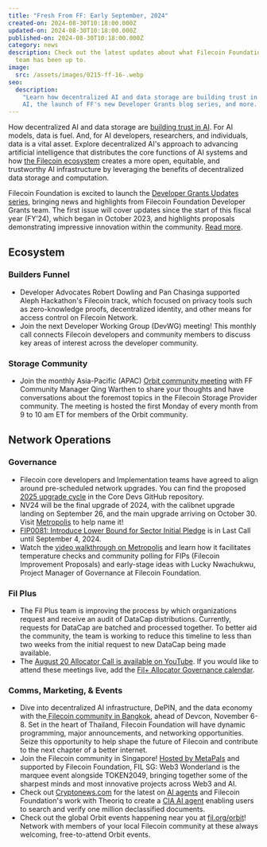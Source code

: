 ```yaml
---
title: "Fresh From FF: Early September, 2024"
created-on: 2024-08-30T10:18:00.000Z
updated-on: 2024-08-30T10:18:00.000Z
published-on: 2024-08-30T10:18:00.000Z
category: news
description: Check out the latest updates about what Filecoin Foundation
  team has been up to.
image:
  src: /assets/images/0215-ff-16-.webp
seo:
  description:
    "Learn how decentralized AI and data storage are building trust in
    AI, the launch of FF's new Developer Grants blog series, and more. "
---
```


How decentralized AI and data storage are [building trust in AI](https://www.fil.org/blog/how-f3-is-transforming-the-filecoin-network). For AI models, data is fuel. And, for AI developers, researchers, and individuals, data is a vital asset. Explore decentralized AI's approach to advancing artificial intelligence that distributes the core functions of AI systems and how [the Filecoin ecosystem](https://www.fil.org/blog/leading-ai-projects-choose-filecoin-to-advance-ai-marking-the-networks-leading-role-as-depin-backbone-for-ai) creates a more open, equitable, and trustworthy AI infrastructure by leveraging the benefits of decentralized data storage and computation.

Filecoin Foundation is excited to launch the [Developer Grants Updates series](https://www.fil.org/blog/developer-grants-updates-august-2024), bringing news and highlights from Filecoin Foundation Developer Grants team. The first issue will cover updates since the start of this fiscal year (FY’24), which began in October 2023, and highlights proposals demonstrating impressive innovation within the community. [Read more](https://www.fil.org/blog/developer-grants-updates-august-2024).

## Ecosystem

### Builders Funnel

- Developer Advocates Robert Dowling and Pan Chasinga supported Aleph Hackathon's Filecoin track, which focused on privacy tools such as zero-knowledge proofs, decentralized identity, and other means for access control on Filecoin Network.
- Join the next Developer Working Group (DevWG) meeting! This monthly call connects Filecoin developers and community members to discuss key areas of interest across the developer community.

### Storage Community

- Join the monthly Asia-Pacific (APAC) [Orbit community meeting](https://voovmeeting.com/dm/YHsYHvFq4c2P) with FF Community Manager Qing Warthen to share your thoughts and have conversations about the foremost topics in the Filecoin Storage Provider community. The meeting is hosted the first Monday of every month from 9 to 10 am ET for members of the Orbit community.

## Network Operations

### Governance

- Filecoin core developers and Implementation teams have agreed to align around pre-scheduled network upgrades. You can find the proposed [2025 upgrade cycle](https://github.com/filecoin-project/core-devs/discussions/177) in the Core Devs GitHub repository.
- NV24 will be the final upgrade of 2024, with the calibnet upgrade landing on September 26, and the main upgrade arriving on October 30. Visit [Metropolis](https://metropolis.vote/dashboard/c/8wfuwz2ahp) to help name it!
- [FIP0081: Introduce Lower Bound for Sector Initial Pledge](https://github.com/filecoin-project/FIPs/blob/master/FIPS/fip-0081.md) is in Last Call until September 4, 2024.
- Watch the [video walkthrough on Metropolis](https://youtu.be/k1Qj7JclNTo?feature=shared) and learn how it facilitates temperature checks and community polling for FIPs (Filecoin Improvement Proposals) and early-stage ideas with Lucky Nwachukwu, Project Manager of Governance at Filecoin Foundation.

### Fil Plus

- The Fil Plus team is improving the process by which organizations request and receive an audit of DataCap distributions. Currently, requests for DataCap are batched and processed together. To better aid the community, the team is working to reduce this timeline to less than two weeks from the initial request to new DataCap being made available.
- The [August 20 Allocator Call is available on YouTube](https://youtu.be/XQlyGV4N_y8?feature=shared). If you would like to attend these meetings live, add the [Fil+ Allocator Governance calendar](https://calendar.google.com/calendar/embed?src=c_k1gkfoom17g0j8c6bam6uf43j0%40group.calendar.google.com&ctz=America%2FLos_Angeles).

### Comms, Marketing, & Events

- Dive into decentralized AI infrastructure, DePIN, and the data economy with the[ Filecoin community in Bangkok](https://lu.ma/aqyqwupe), ahead of Devcon, November 6-8. Set in the heart of Thailand, Filecoin Foundation will have dynamic programming, major announcements, and networking opportunities. Seize this opportunity to help shape the future of Filecoin and contribute to the next chapter of a better internet.
- Join the Filecoin community in Singapore! [Hosted by MetaPals](https://lu.ma/escdw9dx?tk=LRE4fg) and supported by Filecoin Foundation, FIL SG: Web3 Wonderland is the marquee event alongside TOKEN2049, bringing together some of the sharpest minds and most innovative projects across Web3 and AI. ​
- Check out [Cryptonews.com](http://cryptonews.com/) for the latest on [AI agents](https://cryptonews.com/news/how-ai-agents-are-transforming-the-web3-sector.htm) and Filecoin Foundation's work with Theoriq to create a [CIA AI agent](https://mirror.xyz/0xbCAa90C8bA95b3ba6C8Aa6900a92FE70b97E5eF7/y8zj9hbr6ZEES9V9bMtqyzEBm0osh5ivoSBEYVN3mkI) enabling users to search and verify one million declassified documents.
- Check out the global Orbit events happening near you at [fil.org/orbit](http://fil.org/orbit)! Network with members of your local Filecoin community at these always welcoming, free-to-attend Orbit events.

